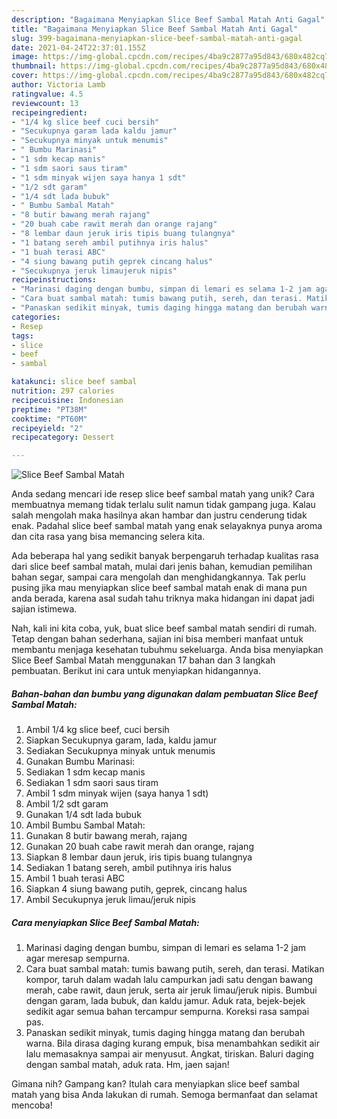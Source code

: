 ```yaml
---
description: "Bagaimana Menyiapkan Slice Beef Sambal Matah Anti Gagal"
title: "Bagaimana Menyiapkan Slice Beef Sambal Matah Anti Gagal"
slug: 399-bagaimana-menyiapkan-slice-beef-sambal-matah-anti-gagal
date: 2021-04-24T22:37:01.155Z
image: https://img-global.cpcdn.com/recipes/4ba9c2877a95d843/680x482cq70/slice-beef-sambal-matah-foto-resep-utama.jpg
thumbnail: https://img-global.cpcdn.com/recipes/4ba9c2877a95d843/680x482cq70/slice-beef-sambal-matah-foto-resep-utama.jpg
cover: https://img-global.cpcdn.com/recipes/4ba9c2877a95d843/680x482cq70/slice-beef-sambal-matah-foto-resep-utama.jpg
author: Victoria Lamb
ratingvalue: 4.5
reviewcount: 13
recipeingredient:
- "1/4 kg slice beef cuci bersih"
- "Secukupnya garam lada kaldu jamur"
- "Secukupnya minyak untuk menumis"
- " Bumbu Marinasi"
- "1 sdm kecap manis"
- "1 sdm saori saus tiram"
- "1 sdm minyak wijen saya hanya 1 sdt"
- "1/2 sdt garam"
- "1/4 sdt lada bubuk"
- " Bumbu Sambal Matah"
- "8 butir bawang merah rajang"
- "20 buah cabe rawit merah dan orange rajang"
- "8 lembar daun jeruk iris tipis buang tulangnya"
- "1 batang sereh ambil putihnya iris halus"
- "1 buah terasi ABC"
- "4 siung bawang putih geprek cincang halus"
- "Secukupnya jeruk limaujeruk nipis"
recipeinstructions:
- "Marinasi daging dengan bumbu, simpan di lemari es selama 1-2 jam agar meresap sempurna."
- "Cara buat sambal matah: tumis bawang putih, sereh, dan terasi. Matikan kompor, taruh dalam wadah lalu campurkan jadi satu dengan bawang merah, cabe rawit, daun jeruk, serta air jeruk limau/jeruk nipis. Bumbui dengan garam, lada bubuk, dan kaldu jamur. Aduk rata, bejek-bejek sedikit agar semua bahan tercampur sempurna. Koreksi rasa sampai pas."
- "Panaskan sedikit minyak, tumis daging hingga matang dan berubah warna. Bila dirasa daging kurang empuk, bisa menambahkan sedikit air lalu memasaknya sampai air menyusut. Angkat, tiriskan. Baluri daging dengan sambal matah, aduk rata. Hm, jaen sajan!"
categories:
- Resep
tags:
- slice
- beef
- sambal

katakunci: slice beef sambal 
nutrition: 297 calories
recipecuisine: Indonesian
preptime: "PT38M"
cooktime: "PT60M"
recipeyield: "2"
recipecategory: Dessert

---
```



![Slice Beef Sambal Matah](https://img-global.cpcdn.com/recipes/4ba9c2877a95d843/680x482cq70/slice-beef-sambal-matah-foto-resep-utama.jpg)

Anda sedang mencari ide resep slice beef sambal matah yang unik? Cara membuatnya memang tidak terlalu sulit namun tidak gampang juga. Kalau salah mengolah maka hasilnya akan hambar dan justru cenderung tidak enak. Padahal slice beef sambal matah yang enak selayaknya punya aroma dan cita rasa yang bisa memancing selera kita.

Ada beberapa hal yang sedikit banyak berpengaruh terhadap kualitas rasa dari slice beef sambal matah, mulai dari jenis bahan, kemudian pemilihan bahan segar, sampai cara mengolah dan menghidangkannya. Tak perlu pusing jika mau menyiapkan slice beef sambal matah enak di mana pun anda berada, karena asal sudah tahu triknya maka hidangan ini dapat jadi sajian istimewa.




Nah, kali ini kita coba, yuk, buat slice beef sambal matah sendiri di rumah. Tetap dengan bahan sederhana, sajian ini bisa memberi manfaat untuk membantu menjaga kesehatan tubuhmu sekeluarga. Anda bisa menyiapkan Slice Beef Sambal Matah menggunakan 17 bahan dan 3 langkah pembuatan. Berikut ini cara untuk menyiapkan hidangannya.

<!--inarticleads1-->

##### Bahan-bahan dan bumbu yang digunakan dalam pembuatan Slice Beef Sambal Matah:

1. Ambil 1/4 kg slice beef, cuci bersih
1. Siapkan Secukupnya garam, lada, kaldu jamur
1. Sediakan Secukupnya minyak untuk menumis
1. Gunakan  Bumbu Marinasi:
1. Sediakan 1 sdm kecap manis
1. Sediakan 1 sdm saori saus tiram
1. Ambil 1 sdm minyak wijen (saya hanya 1 sdt)
1. Ambil 1/2 sdt garam
1. Gunakan 1/4 sdt lada bubuk
1. Ambil  Bumbu Sambal Matah:
1. Gunakan 8 butir bawang merah, rajang
1. Gunakan 20 buah cabe rawit merah dan orange, rajang
1. Siapkan 8 lembar daun jeruk, iris tipis buang tulangnya
1. Sediakan 1 batang sereh, ambil putihnya iris halus
1. Ambil 1 buah terasi ABC
1. Siapkan 4 siung bawang putih, geprek, cincang halus
1. Ambil Secukupnya jeruk limau/jeruk nipis




<!--inarticleads2-->

##### Cara menyiapkan Slice Beef Sambal Matah:

1. Marinasi daging dengan bumbu, simpan di lemari es selama 1-2 jam agar meresap sempurna.
1. Cara buat sambal matah: tumis bawang putih, sereh, dan terasi. Matikan kompor, taruh dalam wadah lalu campurkan jadi satu dengan bawang merah, cabe rawit, daun jeruk, serta air jeruk limau/jeruk nipis. Bumbui dengan garam, lada bubuk, dan kaldu jamur. Aduk rata, bejek-bejek sedikit agar semua bahan tercampur sempurna. Koreksi rasa sampai pas.
1. Panaskan sedikit minyak, tumis daging hingga matang dan berubah warna. Bila dirasa daging kurang empuk, bisa menambahkan sedikit air lalu memasaknya sampai air menyusut. Angkat, tiriskan. Baluri daging dengan sambal matah, aduk rata. Hm, jaen sajan!




Gimana nih? Gampang kan? Itulah cara menyiapkan slice beef sambal matah yang bisa Anda lakukan di rumah. Semoga bermanfaat dan selamat mencoba!
